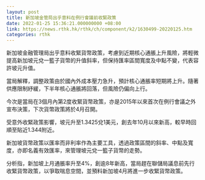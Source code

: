 ```yaml
---
layout: post
title: 新加坡金管局出乎意料在例行會議前收緊政策
date: 2022-01-25 15:36:21.000000000 +08:00
link: https://news.rthk.hk/rthk/ch/component/k2/1630499-20220125.htm
categories: rthk
---
```


新加坡金融管理局出乎意料收緊貨幣政策，考慮到近期核心通脹上升風險，將輕微提高新加坡元兌一籃子貨幣的升值斜率，但保持匯率區間寬度及中點不變，代表容許坡元升值。

當局解釋，調整政策由於國內外成本壓力急升，預計核心通脹率短期將上升。隨著供應限制紓緩，下半年核心通脹將回落，但風險仍偏向上行。

今次是當局在3個月內第2度收緊貨幣政策，亦是2015年以來首次在例行會議之外宣布決策，下次貨幣政策將於4月召開。

受意外收緊政策影響，坡元升至1.3425兌1美元，創去年10月以來新高，較早時回順至貼近1.344附近。

新加坡貨幣政策以匯率而非利率作為主要工具，透過政策區間的斜率、中點及寬度，亦即名義有效匯率，來管理坡元兌一籃子貨幣的走勢。

分析指，新加坡上月通脹率升至4%，創逾8年新高，當局趕在聯儲局議息前先行收緊貨幣政策，以爭取喘息空間，並預料新加坡4月將進一步收緊貨幣政策。
